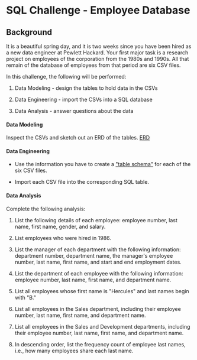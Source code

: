 # SQL Challenge - Employee Database



## Background

It is a beautiful spring day, and it is two weeks since you have been hired as a new data engineer at Pewlett Hackard. Your first major task is a research project on employees of the corporation from the 1980s and 1990s. All that remain of the database of employees from that period are six CSV files.

In this challenge, the following will be performed:

1. Data Modeling - design the tables to hold data in the CSVs

2. Data Engineering - import the CSVs into a SQL database

3. Data Analysis - answer questions about the data


#### Data Modeling

Inspect the CSVs and sketch out an ERD of the tables.
[ERD](SQLfiles/ERD.png)

#### Data Engineering

* Use the information you have to create a ["table schema"](SQLfiles/table_schemata.sql) for each of the six CSV files. 

* Import each CSV file into the corresponding SQL table.

#### Data Analysis

Complete the following analysis:

1. List the following details of each employee: employee number, last name, first name, gender, and salary.

2. List employees who were hired in 1986.

3. List the manager of each department with the following information: department number, department name, the manager's employee number, last name, first name, and start and end employment dates.

4. List the department of each employee with the following information: employee number, last name, first name, and department name.

5. List all employees whose first name is "Hercules" and last names begin with "B."

6. List all employees in the Sales department, including their employee number, last name, first name, and department name.

7. List all employees in the Sales and Development departments, including their employee number, last name, first name, and department name.

8. In descending order, list the frequency count of employee last names, i.e., how many employees share each last name.